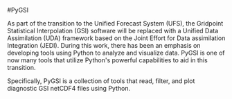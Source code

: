 #PyGSI

As part of the transition to the Unified Forecast System (UFS), the Gridpoint Statistical Interpolation (GSI) software will be replaced with a Unified Data Assimilation (UDA) framework based on the Joint Effort for Data assimilation Integration (JEDI). During this work, there has been an emphasis on developing tools using Python to analyze and visualize data. PyGSI is one of now many tools that utilize Python's powerful capabilities to aid in this transition.

Specifically, PyGSI is a collection of tools that read, filter, and plot diagnostic GSI netCDF4 files using Python.

